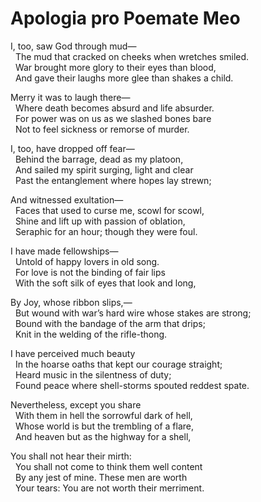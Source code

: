 # Apologia pro Poemate Meo  
  
I, too, saw God through mud—  
&nbsp;&nbsp;The mud that cracked on cheeks when wretches smiled.  
&nbsp;&nbsp;War brought more glory to their eyes than blood,  
&nbsp;&nbsp;And gave their laughs more glee than shakes a child.  
  
Merry it was to laugh there—  
&nbsp;&nbsp;Where death becomes absurd and life absurder.  
&nbsp;&nbsp;For power was on us as we slashed bones bare  
&nbsp;&nbsp;Not to feel sickness or remorse of murder.  
  
I, too, have dropped off fear—  
&nbsp;&nbsp;Behind the barrage, dead as my platoon,  
&nbsp;&nbsp;And sailed my spirit surging, light and clear  
&nbsp;&nbsp;Past the entanglement where hopes lay strewn;  
  
And witnessed exultation—  
&nbsp;&nbsp;Faces that used to curse me, scowl for scowl,  
&nbsp;&nbsp;Shine and lift up with passion of oblation,  
&nbsp;&nbsp;Seraphic for an hour; though they were foul.  
  
I have made fellowships—  
&nbsp;&nbsp;Untold of happy lovers in old song.  
&nbsp;&nbsp;For love is not the binding of fair lips  
&nbsp;&nbsp;With the soft silk of eyes that look and long,  
  
By Joy, whose ribbon slips,—  
&nbsp;&nbsp;But wound with war’s hard wire whose stakes are strong;  
&nbsp;&nbsp;Bound with the bandage of the arm that drips;  
&nbsp;&nbsp;Knit in the welding of the rifle-thong.  
  
I have perceived much beauty  
&nbsp;&nbsp;In the hoarse oaths that kept our courage straight;  
&nbsp;&nbsp;Heard music in the silentness of duty;  
&nbsp;&nbsp;Found peace where shell-storms spouted reddest spate.  
  
Nevertheless, except you share  
&nbsp;&nbsp;With them in hell the sorrowful dark of hell,  
&nbsp;&nbsp;Whose world is but the trembling of a flare,  
&nbsp;&nbsp;And heaven but as the highway for a shell,  
  
You shall not hear their mirth:  
&nbsp;&nbsp;You shall not come to think them well content  
&nbsp;&nbsp;By any jest of mine.  These men are worth  
&nbsp;&nbsp;Your tears:  You are not worth their merriment. 